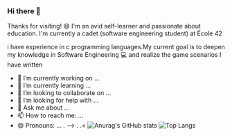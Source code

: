 ### Hi there 👋

Thanks for visiting! 😄
I'm an avid self-learner and passionate about education. I'm currently a cadet (software engineering student) at École 42

i have experience in c programming languages.My current goal is to deepen my 
knowledge in Software Engineering 💻 and realize the game scenarios I have written

- 🔭 I’m currently working on ...
- 🌱 I’m currently learning ...
- 👯 I’m looking to collaborate on ...
- 🤔 I’m looking for help with ...
- 💬 Ask me about ...
- 📫 How to reach me: ...
- 😄 Pronouns: ...
.
-->
.
.<
![Anurag's GitHub stats](https://github-readme-stats.vercel.app/api?username=furkankrmz&show_icons=true&theme=radical) ![Top Langs](https://github-readme-stats.vercel.app/api/top-langs/?username=furkankrmz&layout=compact)




 
